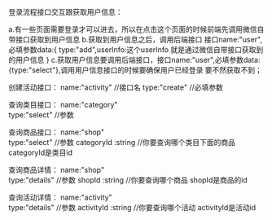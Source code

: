 登录流程接口交互跟获取用户信息：

a.有一些页面需要登录才可以进去，所以在点击这个页面的时候前端先调用微信自带接口获取到用户信息
b.获取到用户信息之后，调用后端接口 接口name:"user",必填参数data:{ type:"add",userInfo:这个userInfo 就是通过微信自带接口获取到的用户信息  }
c.获取用户信息要调用后端接口，接口name:"user",必填参数data:{type:"select"},调用用户信息接口的时候要确保用户已经登录 要不然获取不到；






创建活动接口：
name:"activity"    //接口名
type:"create"      //必填参数

查询类目接口：
name:"category"   
type:"select"     //参数


查询商品接口：
name:"shop"   
type:"select"     //参数
categoryId :string  //你要查询哪个类目下面的商品  categoryId是类目id

查询商品详情：
name:"shop"   
type:"details"     //参数
shopId :string  //你要查询哪个商品  shopId是商品的id


查询活动详情：
name:"activity"   
type:"details"     //参数
activityId :string  //你要查询哪个活动  activityId是活动id